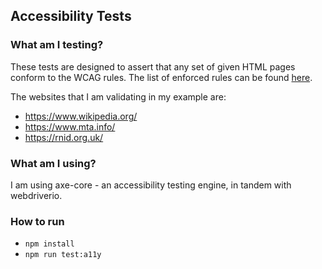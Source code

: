 ## Accessibility Tests

### What am I testing?

These tests are designed to assert that any set of given
HTML pages conform to the WCAG rules. The list of enforced rules can be found [here](https://github.com/dequelabs/axe-core/blob/HEAD/doc/rule-descriptions.md).

The websites that I am validating in my example are:

- https://www.wikipedia.org/
- https://www.mta.info/
- https://rnid.org.uk/

### What am I using?

I am using axe-core - an accessibility testing engine, in tandem with webdriverio.

### How to run

- `npm install`
- `npm run test:a11y`
